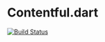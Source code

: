 # Contentful.dart

[![Build Status](https://travis-ci.org/data-hfg/contentful.dart.svg?branch=develop)](https://travis-ci.org/data-hfg/contentful.dart)